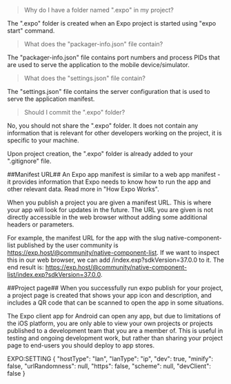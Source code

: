 > Why do I have a folder named ".expo" in my project?

The ".expo" folder is created when an Expo project is started using "expo start" command.

> What does the "packager-info.json" file contain?

The "packager-info.json" file contains port numbers and process PIDs that are used to serve the application to the mobile device/simulator.

> What does the "settings.json" file contain?

The "settings.json" file contains the server configuration that is used to serve the application manifest.

> Should I commit the ".expo" folder?

No, you should not share the ".expo" folder. It does not contain any information that is relevant for other developers working on the project, it is specific to your machine.

Upon project creation, the ".expo" folder is already added to your ".gitignore" file.

##Manifest URL##
An Expo app manifest is similar to a web app manifest - it provides information that Expo needs to know how to run the app and other relevant data. Read more in "How Expo Works".

When you publish a project you are given a manifest URL. This is where your app will look for updates in the future. The URL you are given is not directly accessible in the web browser without adding some additional headers or parameters.

For example, the manifest URL for the app with the slug native-component-list published by the user community is https://exp.host/@community/native-component-list. If we want to inspect this in our web browser, we can add /index.exp?sdkVersion=37.0.0 to it. The end result is: https://exp.host/@community/native-component-list/index.exp?sdkVersion=37.0.0.


##Project page##
When you successfully run expo publish for your project, a project page is created that shows your app icon and description, and includes a QR code that can be scanned to open the app in some situations.

The Expo client app for Android can open any app, but due to limitations of the iOS platform, you are only able to view your own projects or projects published to a development team that you are a member of. This is useful in testing and ongoing development work, but rather than sharing your project page to end-users you should deploy to app stores.

EXPO:SETTING
{
  "hostType": "lan",
  "lanType": "ip",
  "dev": true,
  "minify": false,
  "urlRandomness": null,
  "https": false,
  "scheme": null,
  "devClient": false
}
